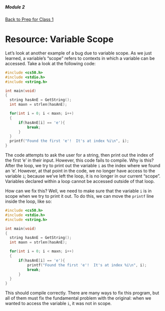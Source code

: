 ##### Module 2
[Back to Prep for Class 1](../../class1-prep)
# Resource: Variable Scope

Let’s look at another example of a bug due to variable scope. As we just learned, a variable’s “scope” refers to contexts in which a variable can be accessed.  Take a look at the following code:

```c
#include <cs50.h>
#include <stdio.h>
#include <string.h>

int main(void)
{
  string hasAnE = GetString();
  int maxn = strlen(hasAnE);

  for(int i = 0; i < maxn; i++)
  {
      if(hasAnE[i] == 'e'){
          break;
      }
  }
  printf("Found the first 'e'!  It's at index %i\n", i);
}
```

The code attempts to ask the user for a string, then print out the index of the first ‘e’ in their input. However, this code fails to compile.  Why is this?
After the loop, we try to print out the variable `i` as the index where we found an ‘e’.  However, at that point in the code, we no longer have access to the variable `i`; because we’ve left the loop, it is no longer in our current “scope”.  Variables declared within a loop cannot be accessed outside of that loop.

How can we fix this?  Well, we need to make sure that the variable `i` is in scope when we try to print it out.  To do this, we can move the `printf` line inside the loop, like so:

```c
#include <cs50.h>
#include <stdio.h>
#include <string.h>

int main(void)
{
  string hasAnE = GetString();
  int maxn = strlen(hasAnE);

  for(int i = 0; i < maxn; i++)
  {
      if(hasAnE[i] == 'e'){
          printf("Found the first 'e'!  It's at index %i\n", i);
          break;
      }
  }
}
```

This should compile correctly.  There are many ways to fix this program, but all of them must fix the fundamental problem with the original: when we wanted to access the variable `i`, it was not in scope.
